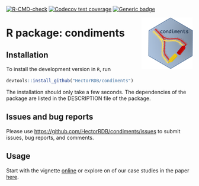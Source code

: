 <!-- badges: start -->
  [![R-CMD-check](https://github.com/HectorRDB/condiments/workflows/R-CMD-check/badge.svg?branch=master)](https://github.com/HectorRDB/condiments/actions)
  [![Codecov test coverage](https://codecov.io/gh/HectorRDB/condiments/branch/master/graph/badge.svg)](https://codecov.io/gh/HectorRDB/condiments?branch=master)
  [![Generic badge](https://img.shields.io/static/v1?label=DOI&message=10.1101/2021.03.09.433671&color=brightgreen)](https://doi.org/10.1101/2021.03.09.433671)
<!-- badges: end -->

<img src='man/figures/logo.png' align="right" height="138.5"/>

# R package: condiments 

## Installation

To install the development version in `R`, run 

```r
devtools::install_github("HectorRDB/condiments")
```

The installation should only take a few seconds.
The dependencies of the package are listed in the DESCRIPTION file of the package.

## Issues and bug reports

Please use https://github.com/HectorRDB/condiments/issues to submit issues, bug reports, and comments.

## Usage 

Start with the vignette [online](https://hectorrdb.github.io/condiments/articles/condiments.html) or explore on of our case studies in the paper [here](https://hectorrdb.github.io/condimentsPaper).
